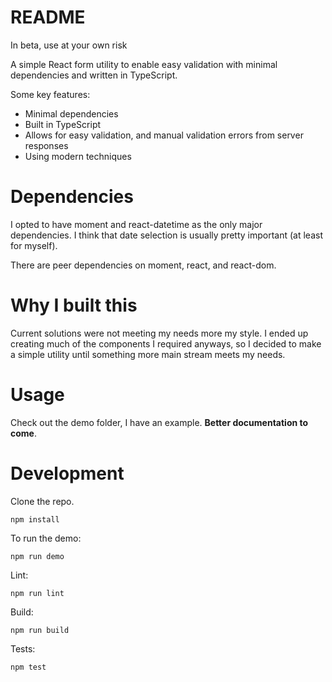# README #

In beta, use at your own risk

A simple React form utility to enable easy validation with minimal dependencies and written in TypeScript.

Some key features:
- Minimal dependencies
- Built in TypeScript
- Allows for easy validation, and manual validation errors from server responses
- Using modern techniques

# Dependencies

I opted to have moment and react-datetime as the only major dependencies. I think that date selection is usually pretty important (at least for myself).

There are peer dependencies on moment, react, and react-dom.

# Why I built this

Current solutions were not meeting my needs more my style. I ended up creating much of the components I required anyways, so I decided to make a simple utility until something more main stream meets my needs.

# Usage

Check out the demo folder, I have an example. **Better documentation to come**.

# Development

Clone the repo.

```
npm install
```

To run the demo:

```
npm run demo
```

Lint:

```
npm run lint
```

Build:

```
npm run build
```

Tests:

```
npm test
```
